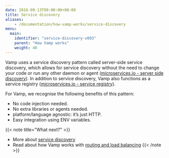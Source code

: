 ```yaml
---
date: 2016-09-13T09:00:00+00:00
title: Service discovery
aliases: 
    - /documentation/how-vamp-works/service-discovery
menu:
  main:
    identifier: "service-discovery-v093"
    parent: "How Vamp works"
    weight: 40
---
```


Vamp uses a service discovery pattern called server-side service discovery, which allows for service discovery without the need to change your code or run any other daemon or agent ([microservices.io - server side discovery](http://microservices.io/patterns/server-side-discovery.html)). In addition to service discovery, Vamp also functions as a service registry ([microservices.io - service registry](http://microservices.io/patterns/service-registry.html)).

For Vamp, we recognise the following benefits of this pattern:

* No code injection needed.
* No extra libraries or agents needed.
* platform/language agnostic: it’s just HTTP.
* Easy integration using ENV variables.

{{< note title="What next?" >}}
* More about [service discovery](/documentation/using-vamp/v0.9.3/service-discovery)
* Read about how Vamp works with [routing and load balancing](/documentation/how-vamp-works/v0.9.3/routing-and-load-balancing)
{{< /note >}}